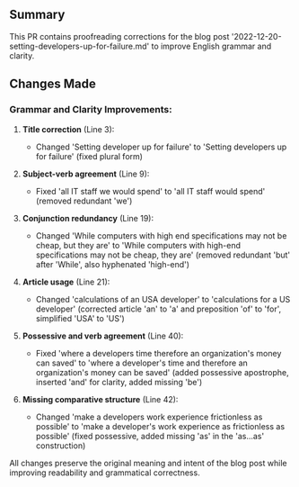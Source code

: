 ## Summary

This PR contains proofreading corrections for the blog post '2022-12-20-setting-developers-up-for-failure.md' to improve English grammar and clarity.

## Changes Made

### Grammar and Clarity Improvements:

1. **Title correction** (Line 3): 
   - Changed 'Setting developer up for failure' to 'Setting developers up for failure' (fixed plural form)

2. **Subject-verb agreement** (Line 9):
   - Fixed 'all IT staff we would spend' to 'all IT staff would spend' (removed redundant 'we')

3. **Conjunction redundancy** (Line 19):
   - Changed 'While computers with high end specifications may not be cheap, but they are' to 'While computers with high-end specifications may not be cheap, they are' (removed redundant 'but' after 'While', also hyphenated 'high-end')

4. **Article usage** (Line 21):
   - Changed 'calculations of an USA developer' to 'calculations for a US developer' (corrected article 'an' to 'a' and preposition 'of' to 'for', simplified 'USA' to 'US')

5. **Possessive and verb agreement** (Line 40):
   - Fixed 'where a developers time therefore an organization's money can saved' to 'where a developer's time and therefore an organization's money can be saved' (added possessive apostrophe, inserted 'and' for clarity, added missing 'be')

6. **Missing comparative structure** (Line 42):
   - Changed 'make a developers work experience frictionless as possible' to 'make a developer's work experience as frictionless as possible' (fixed possessive, added missing 'as' in the 'as...as' construction)

All changes preserve the original meaning and intent of the blog post while improving readability and grammatical correctness.